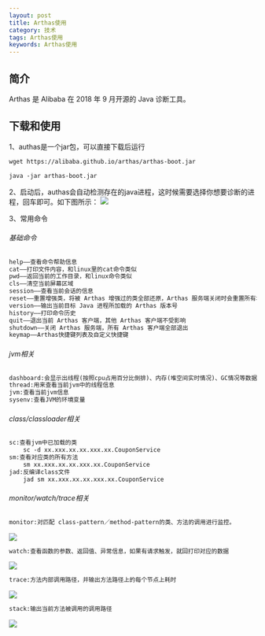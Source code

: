 ```yaml
---
layout: post
title: Arthas使用
category: 技术
tags: Arthas使用
keywords: Arthas使用
---
```


## 简介
Arthas 是 Alibaba 在 2018 年 9 月开源的 Java 诊断工具。

## 下载和使用
1、authas是一个jar包，可以直接下载后运行
```markdown
wget https://alibaba.github.io/arthas/arthas-boot.jar

java -jar arthas-boot.jar
```
2、启动后，authas会自动检测存在的java进程，这时候需要选择你想要诊断的进程，回车即可。如下图所示：
![](http://www.datuzi.vip/photos/arthas/1.png)  
  
3、常用命令
###### 基础命令
```markdown
help——查看命令帮助信息
cat——打印文件内容，和linux里的cat命令类似
pwd——返回当前的工作目录，和linux命令类似
cls——清空当前屏幕区域
session——查看当前会话的信息
reset——重置增强类，将被 Arthas 增强过的类全部还原，Arthas 服务端关闭时会重置所有增强过的类
version——输出当前目标 Java 进程所加载的 Arthas 版本号
history——打印命令历史
quit——退出当前 Arthas 客户端，其他 Arthas 客户端不受影响
shutdown——关闭 Arthas 服务端，所有 Arthas 客户端全部退出
keymap——Arthas快捷键列表及自定义快捷键
```
###### jvm相关
```markdown
dashboard:会显示出线程(按照cpu占用百分比倒排)、内存(堆空间实时情况)、GC情况等数据。
thread:用来查看当前jvm中的线程信息  
jvm:查看当前jvm信息  
sysenv:查看JVM的环境变量
```
###### class/classloader相关
```markdown
sc:查看jvm中已加载的类  
    sc -d xx.xxx.xx.xx.xxx.xx.CouponService
sm:查看对应类的所有方法
    sm xx.xxx.xx.xx.xxx.xx.CouponService
jad:反编译class文件
    jad sm xx.xxx.xx.xx.xxx.xx.CouponService

```
###### monitor/watch/trace相关
```markdown
monitor:对匹配 class-pattern／method-pattern的类、方法的调用进行监控。  
```
![](http://www.datuzi.vip/photos/arthas/2.png)  
```markdown
watch:查看函数的参数、返回值、异常信息，如果有请求触发，就回打印对应的数据
```
![](http://www.datuzi.vip/photos/arthas/3.png)  
```markdown
trace:方法内部调用路径，并输出方法路径上的每个节点上耗时  
```
![](http://www.datuzi.vip/photos/arthas/4.png)  
```markdown
stack:输出当前方法被调用的调用路径
```
![](http://www.datuzi.vip/photos/arthas/5.png)  
